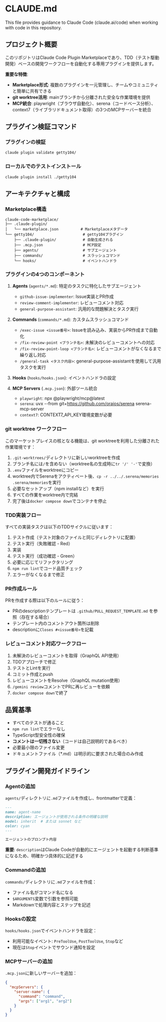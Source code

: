 # CLAUDE.md

This file provides guidance to Claude Code (claude.ai/code) when working with code in this repository.

## プロジェクト概要

このリポジトリはClaude Code Plugin Marketplaceであり、TDD（テスト駆動開発）ベースの開発ワークフローを自動化する専用プラグインを提供します。

**重要な特徴**:
- **Marketplace形式**: 複数のプラグインを一元管理し、チームやコミュニティと簡単に共有できる
- **git worktree活用**: mainブランチから分離された安全な作業環境を提供
- **MCP統合**: playwright（ブラウザ自動化）、serena（コードベース分析）、context7（ライブラリドキュメント取得）の3つのMCPサーバーを統合

## プラグイン検証コマンド

### プラグインの検証
```bash
claude plugin validate getty104/
```

### ローカルでのテストインストール
```bash
claude plugin install ./getty104
```

## アーキテクチャと構成

### Marketplace構造

```
claude-code-marketplace/
├── .claude-plugin/
│   └── marketplace.json          # Marketplaceメタデータ
└── getty104/                      # getty104プラグイン
    ├── .claude-plugin/            # 自動生成される
    ├── .mcp.json                  # MCP設定
    ├── agents/                    # サブエージェント
    ├── commands/                  # スラッシュコマンド
    └── hooks/                     # イベントハンドラ
```

### プラグインの4つのコンポーネント

1. **Agents** (`agents/*.md`): 特定のタスクに特化したサブエージェント
   - `github-issue-implementer`: Issue実装とPR作成
   - `review-comment-implementer`: レビューコメント対応
   - `general-purpose-assistant`: 汎用的な問題解決とタスク実行

2. **Commands** (`commands/*.md`): カスタムスラッシュコマンド
   - `/exec-issue <issue番号>`: Issueを読み込み、実装からPR作成まで自動化
   - `/fix-review-point <ブランチ名>`: 未解決のレビューコメントへの対応
   - `/fix-review-point-loop <ブランチ名>`: レビューコメントがなくなるまで繰り返し対応
   - `/general-task <タスク内容>`: general-purpose-assistantを使用して汎用タスクを実行

3. **Hooks** (`hooks/hooks.json`): イベントハンドラの設定

4. **MCP Servers** (`.mcp.json`): 外部ツール統合
   - `playwright`: npx @playwright/mcp@latest
   - `serena`: uvx --from git+https://github.com/oraios/serena serena-mcp-server
   - `context7`: CONTEXT7_API_KEY環境変数が必要

### git worktree ワークフロー

このマーケットプレイスの核となる機能は、git worktreeを利用した分離された作業環境です：

1. `.git-worktrees/`ディレクトリに新しいworktreeを作成
2. ブランチ名には`/`を含めない（worktree名の生成時に`tr '/' '-'`で変換）
3. `.env`ファイルをworktreeにコピー
4. worktree内でSerenaをアクティベート後、`cp -r ../../.serena/memories .serena/memories`を実行
5. 必要なセットアップ（npm installなど）を実行
6. すべての作業をworktree内で完結
7. 完了後は`docker compose down`でコンテナを停止

### TDD実装フロー

すべての実装タスクは以下のTDDサイクルに従います：

1. テスト作成（テスト対象のファイルと同じディレクトリに配置）
2. テスト実行（失敗確認 - Red）
3. 実装
4. テスト実行（成功確認 - Green）
5. 必要に応じてリファクタリング
6. `npm run lint`でコード品質チェック
7. エラーがなくなるまで修正

### PR作成ルール

PRを作成する際は以下のルールに従う：
- PRのdescriptionテンプレートは `.github/PULL_REQUEST_TEMPLATE.md` を参照（存在する場合）
- テンプレート内のコメントアウト箇所は削除
- descriptionに`Closes #<issue番号>`を記載

### レビューコメント対応ワークフロー

1. 未解決のレビューコメントを取得（GraphQL API使用）
2. TDDアプローチで修正
3. テストとLintを実行
4. コミット作成とpush
5. レビューコメントをResolve（GraphQL mutation使用）
6. `/gemini review`コメントでPRに再レビューを依頼
7. `docker compose down`で終了

## 品質基準

- すべてのテストが通ること
- `npm run lint`でエラーなし
- TypeScript型安全性の確保
- **コメントは一切残さない**（コードは自己説明的であるべき）
- 必要最小限のファイル変更
- ドキュメントファイル（*.md）は明示的に要求された場合のみ作成

## プラグイン開発ガイドライン

### Agentの追加

`agents/`ディレクトリに`.md`ファイルを作成し、frontmatterで定義：

```markdown
---
name: agent-name
description: エージェントが使用される条件の明確な説明
model: inherit  # または sonnet など
color: cyan
---

エージェントのプロンプト内容
```

**重要**: `description`はClaude Codeが自動的にエージェントを起動する判断基準になるため、明確かつ具体的に記述する

### Commandの追加

`commands/`ディレクトリに`.md`ファイルを作成：
- ファイル名がコマンド名になる
- `$ARGUMENTS`変数で引数を参照可能
- Markdownで処理内容とステップを記述

### Hooksの設定

`hooks/hooks.json`でイベントハンドラを設定：
- 利用可能なイベント: `PreToolUse`, `PostToolUse`, `Stop`など
- 現在は`Stop`イベントでサウンド通知を設定

### MCPサーバーの追加

`.mcp.json`に新しいサーバーを追加：

```json
{
  "mcpServers": {
    "server-name": {
      "command": "command",
      "args": ["arg1", "arg2"]
    }
  }
}
```
